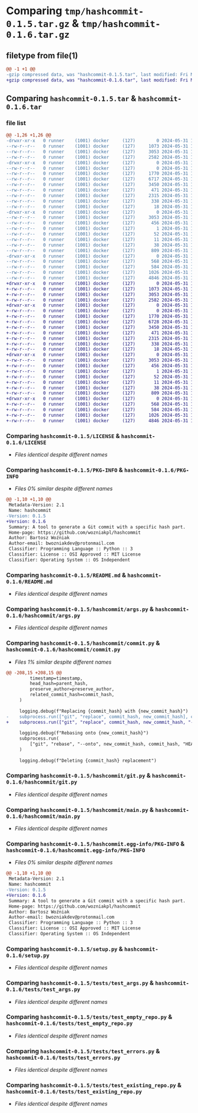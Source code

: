 # Comparing `tmp/hashcommit-0.1.5.tar.gz` & `tmp/hashcommit-0.1.6.tar.gz`

## filetype from file(1)

```diff
@@ -1 +1 @@
-gzip compressed data, was "hashcommit-0.1.5.tar", last modified: Fri May 31 15:54:17 2024, max compression
+gzip compressed data, was "hashcommit-0.1.6.tar", last modified: Fri May 31 16:29:38 2024, max compression
```

## Comparing `hashcommit-0.1.5.tar` & `hashcommit-0.1.6.tar`

### file list

```diff
@@ -1,26 +1,26 @@
-drwxr-xr-x   0 runner    (1001) docker     (127)        0 2024-05-31 15:54:17.670912 hashcommit-0.1.5/
--rw-r--r--   0 runner    (1001) docker     (127)     1073 2024-05-31 15:54:02.000000 hashcommit-0.1.5/LICENSE
--rw-r--r--   0 runner    (1001) docker     (127)     3053 2024-05-31 15:54:17.670912 hashcommit-0.1.5/PKG-INFO
--rw-r--r--   0 runner    (1001) docker     (127)     2582 2024-05-31 15:54:02.000000 hashcommit-0.1.5/README.md
-drwxr-xr-x   0 runner    (1001) docker     (127)        0 2024-05-31 15:54:17.666912 hashcommit-0.1.5/hashcommit/
--rw-r--r--   0 runner    (1001) docker     (127)        0 2024-05-31 15:54:02.000000 hashcommit-0.1.5/hashcommit/__init__.py
--rw-r--r--   0 runner    (1001) docker     (127)     1770 2024-05-31 15:54:02.000000 hashcommit-0.1.5/hashcommit/args.py
--rw-r--r--   0 runner    (1001) docker     (127)     6717 2024-05-31 15:54:02.000000 hashcommit-0.1.5/hashcommit/commit.py
--rw-r--r--   0 runner    (1001) docker     (127)     3450 2024-05-31 15:54:02.000000 hashcommit-0.1.5/hashcommit/git.py
--rw-r--r--   0 runner    (1001) docker     (127)      471 2024-05-31 15:54:02.000000 hashcommit-0.1.5/hashcommit/logging.py
--rw-r--r--   0 runner    (1001) docker     (127)     2315 2024-05-31 15:54:02.000000 hashcommit-0.1.5/hashcommit/main.py
--rw-r--r--   0 runner    (1001) docker     (127)      338 2024-05-31 15:54:02.000000 hashcommit-0.1.5/hashcommit/utils.py
--rw-r--r--   0 runner    (1001) docker     (127)       18 2024-05-31 15:54:02.000000 hashcommit-0.1.5/hashcommit/version.py
-drwxr-xr-x   0 runner    (1001) docker     (127)        0 2024-05-31 15:54:17.670912 hashcommit-0.1.5/hashcommit.egg-info/
--rw-r--r--   0 runner    (1001) docker     (127)     3053 2024-05-31 15:54:17.000000 hashcommit-0.1.5/hashcommit.egg-info/PKG-INFO
--rw-r--r--   0 runner    (1001) docker     (127)      456 2024-05-31 15:54:17.000000 hashcommit-0.1.5/hashcommit.egg-info/SOURCES.txt
--rw-r--r--   0 runner    (1001) docker     (127)        1 2024-05-31 15:54:17.000000 hashcommit-0.1.5/hashcommit.egg-info/dependency_links.txt
--rw-r--r--   0 runner    (1001) docker     (127)       52 2024-05-31 15:54:17.000000 hashcommit-0.1.5/hashcommit.egg-info/entry_points.txt
--rw-r--r--   0 runner    (1001) docker     (127)       11 2024-05-31 15:54:17.000000 hashcommit-0.1.5/hashcommit.egg-info/top_level.txt
--rw-r--r--   0 runner    (1001) docker     (127)       38 2024-05-31 15:54:17.670912 hashcommit-0.1.5/setup.cfg
--rw-r--r--   0 runner    (1001) docker     (127)      809 2024-05-31 15:54:02.000000 hashcommit-0.1.5/setup.py
-drwxr-xr-x   0 runner    (1001) docker     (127)        0 2024-05-31 15:54:17.670912 hashcommit-0.1.5/tests/
--rw-r--r--   0 runner    (1001) docker     (127)      568 2024-05-31 15:54:02.000000 hashcommit-0.1.5/tests/test_args.py
--rw-r--r--   0 runner    (1001) docker     (127)      584 2024-05-31 15:54:02.000000 hashcommit-0.1.5/tests/test_empty_repo.py
--rw-r--r--   0 runner    (1001) docker     (127)     1026 2024-05-31 15:54:02.000000 hashcommit-0.1.5/tests/test_errors.py
--rw-r--r--   0 runner    (1001) docker     (127)     4846 2024-05-31 15:54:02.000000 hashcommit-0.1.5/tests/test_existing_repo.py
+drwxr-xr-x   0 runner    (1001) docker     (127)        0 2024-05-31 16:29:38.387385 hashcommit-0.1.6/
+-rw-r--r--   0 runner    (1001) docker     (127)     1073 2024-05-31 16:29:30.000000 hashcommit-0.1.6/LICENSE
+-rw-r--r--   0 runner    (1001) docker     (127)     3053 2024-05-31 16:29:38.387385 hashcommit-0.1.6/PKG-INFO
+-rw-r--r--   0 runner    (1001) docker     (127)     2582 2024-05-31 16:29:30.000000 hashcommit-0.1.6/README.md
+drwxr-xr-x   0 runner    (1001) docker     (127)        0 2024-05-31 16:29:38.387385 hashcommit-0.1.6/hashcommit/
+-rw-r--r--   0 runner    (1001) docker     (127)        0 2024-05-31 16:29:30.000000 hashcommit-0.1.6/hashcommit/__init__.py
+-rw-r--r--   0 runner    (1001) docker     (127)     1770 2024-05-31 16:29:30.000000 hashcommit-0.1.6/hashcommit/args.py
+-rw-r--r--   0 runner    (1001) docker     (127)     6728 2024-05-31 16:29:30.000000 hashcommit-0.1.6/hashcommit/commit.py
+-rw-r--r--   0 runner    (1001) docker     (127)     3450 2024-05-31 16:29:30.000000 hashcommit-0.1.6/hashcommit/git.py
+-rw-r--r--   0 runner    (1001) docker     (127)      471 2024-05-31 16:29:30.000000 hashcommit-0.1.6/hashcommit/logging.py
+-rw-r--r--   0 runner    (1001) docker     (127)     2315 2024-05-31 16:29:30.000000 hashcommit-0.1.6/hashcommit/main.py
+-rw-r--r--   0 runner    (1001) docker     (127)      338 2024-05-31 16:29:30.000000 hashcommit-0.1.6/hashcommit/utils.py
+-rw-r--r--   0 runner    (1001) docker     (127)       18 2024-05-31 16:29:30.000000 hashcommit-0.1.6/hashcommit/version.py
+drwxr-xr-x   0 runner    (1001) docker     (127)        0 2024-05-31 16:29:38.387385 hashcommit-0.1.6/hashcommit.egg-info/
+-rw-r--r--   0 runner    (1001) docker     (127)     3053 2024-05-31 16:29:38.000000 hashcommit-0.1.6/hashcommit.egg-info/PKG-INFO
+-rw-r--r--   0 runner    (1001) docker     (127)      456 2024-05-31 16:29:38.000000 hashcommit-0.1.6/hashcommit.egg-info/SOURCES.txt
+-rw-r--r--   0 runner    (1001) docker     (127)        1 2024-05-31 16:29:38.000000 hashcommit-0.1.6/hashcommit.egg-info/dependency_links.txt
+-rw-r--r--   0 runner    (1001) docker     (127)       52 2024-05-31 16:29:38.000000 hashcommit-0.1.6/hashcommit.egg-info/entry_points.txt
+-rw-r--r--   0 runner    (1001) docker     (127)       11 2024-05-31 16:29:38.000000 hashcommit-0.1.6/hashcommit.egg-info/top_level.txt
+-rw-r--r--   0 runner    (1001) docker     (127)       38 2024-05-31 16:29:38.387385 hashcommit-0.1.6/setup.cfg
+-rw-r--r--   0 runner    (1001) docker     (127)      809 2024-05-31 16:29:30.000000 hashcommit-0.1.6/setup.py
+drwxr-xr-x   0 runner    (1001) docker     (127)        0 2024-05-31 16:29:38.387385 hashcommit-0.1.6/tests/
+-rw-r--r--   0 runner    (1001) docker     (127)      568 2024-05-31 16:29:30.000000 hashcommit-0.1.6/tests/test_args.py
+-rw-r--r--   0 runner    (1001) docker     (127)      584 2024-05-31 16:29:30.000000 hashcommit-0.1.6/tests/test_empty_repo.py
+-rw-r--r--   0 runner    (1001) docker     (127)     1026 2024-05-31 16:29:30.000000 hashcommit-0.1.6/tests/test_errors.py
+-rw-r--r--   0 runner    (1001) docker     (127)     4846 2024-05-31 16:29:30.000000 hashcommit-0.1.6/tests/test_existing_repo.py
```

### Comparing `hashcommit-0.1.5/LICENSE` & `hashcommit-0.1.6/LICENSE`

 * *Files identical despite different names*

### Comparing `hashcommit-0.1.5/PKG-INFO` & `hashcommit-0.1.6/PKG-INFO`

 * *Files 0% similar despite different names*

```diff
@@ -1,10 +1,10 @@
 Metadata-Version: 2.1
 Name: hashcommit
-Version: 0.1.5
+Version: 0.1.6
 Summary: A tool to generate a Git commit with a specific hash part.
 Home-page: https://github.com/wozniakpl/hashcommit
 Author: Bartosz Woźniak
 Author-email: bwozniakdev@protonmail.com
 Classifier: Programming Language :: Python :: 3
 Classifier: License :: OSI Approved :: MIT License
 Classifier: Operating System :: OS Independent
```

### Comparing `hashcommit-0.1.5/README.md` & `hashcommit-0.1.6/README.md`

 * *Files identical despite different names*

### Comparing `hashcommit-0.1.5/hashcommit/args.py` & `hashcommit-0.1.6/hashcommit/args.py`

 * *Files identical despite different names*

### Comparing `hashcommit-0.1.5/hashcommit/commit.py` & `hashcommit-0.1.6/hashcommit/commit.py`

 * *Files 1% similar despite different names*

```diff
@@ -208,15 +208,15 @@
         timestamp=timestamp,
         head_hash=parent_hash,
         preserve_author=preserve_author,
         related_commit_hash=commit_hash,
     )
 
     logging.debug(f"Replacing {commit_hash} with {new_commit_hash}")
-    subprocess.run(["git", "replace", commit_hash, new_commit_hash], check=True)
+    subprocess.run(["git", "replace", commit_hash, new_commit_hash, "--force"], check=True)
 
     logging.debug(f"Rebasing onto {new_commit_hash}")
     subprocess.run(
         ["git", "rebase", "--onto", new_commit_hash, commit_hash, "HEAD"], check=True
     )
 
     logging.debug(f"Deleting {commit_hash} replacement")
```

### Comparing `hashcommit-0.1.5/hashcommit/git.py` & `hashcommit-0.1.6/hashcommit/git.py`

 * *Files identical despite different names*

### Comparing `hashcommit-0.1.5/hashcommit/main.py` & `hashcommit-0.1.6/hashcommit/main.py`

 * *Files identical despite different names*

### Comparing `hashcommit-0.1.5/hashcommit.egg-info/PKG-INFO` & `hashcommit-0.1.6/hashcommit.egg-info/PKG-INFO`

 * *Files 0% similar despite different names*

```diff
@@ -1,10 +1,10 @@
 Metadata-Version: 2.1
 Name: hashcommit
-Version: 0.1.5
+Version: 0.1.6
 Summary: A tool to generate a Git commit with a specific hash part.
 Home-page: https://github.com/wozniakpl/hashcommit
 Author: Bartosz Woźniak
 Author-email: bwozniakdev@protonmail.com
 Classifier: Programming Language :: Python :: 3
 Classifier: License :: OSI Approved :: MIT License
 Classifier: Operating System :: OS Independent
```

### Comparing `hashcommit-0.1.5/setup.py` & `hashcommit-0.1.6/setup.py`

 * *Files identical despite different names*

### Comparing `hashcommit-0.1.5/tests/test_args.py` & `hashcommit-0.1.6/tests/test_args.py`

 * *Files identical despite different names*

### Comparing `hashcommit-0.1.5/tests/test_empty_repo.py` & `hashcommit-0.1.6/tests/test_empty_repo.py`

 * *Files identical despite different names*

### Comparing `hashcommit-0.1.5/tests/test_errors.py` & `hashcommit-0.1.6/tests/test_errors.py`

 * *Files identical despite different names*

### Comparing `hashcommit-0.1.5/tests/test_existing_repo.py` & `hashcommit-0.1.6/tests/test_existing_repo.py`

 * *Files identical despite different names*


